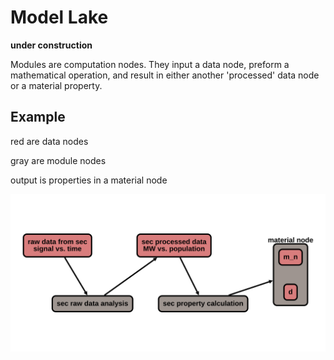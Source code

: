 # Model Lake

**under construction**

Modules are computation nodes. They input a data node, preform a mathematical operation, and result in either 
another 'processed' data node or a material property.



## Example
red are data nodes

gray are module nodes

output is properties in a material node

![Module_network](../img/network_modules.svg)

